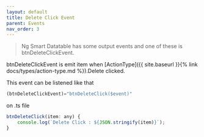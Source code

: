 ```yaml
---
layout: default
title: Delete Click Event
parent: Events
nav_order: 3
---
```


> Ng Smart Datatable has some output events and one of these is btnDeleteClickEvent.

btnDeleteClickEvent is emit item when [ActionType]({{ site.baseurl }}{% link docs/types/action-type.md %}).Delete clicked.

This event can be listened like that

```javascript
(btnDeleteClickEvent)="btnDeleteClick($event)"
```

on .ts file


```javascript
btnDeleteClick(item: any) {
    console.log(`Delete Click : ${JSON.stringify(item)}`);
}
```
